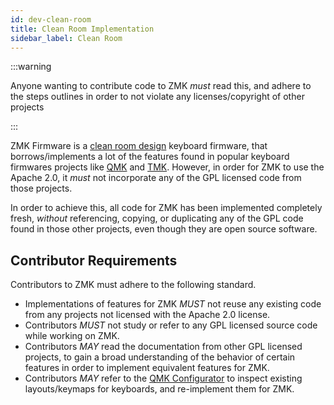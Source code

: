 ```yaml
---
id: dev-clean-room
title: Clean Room Implementation
sidebar_label: Clean Room
---
```


:::warning

Anyone wanting to contribute code to ZMK _must_ read this, and adhere to the steps outlines in order to not violate any licenses/copyright of other projects

:::

ZMK Firmware is a [clean room design](https://en.wikipedia.org/wiki/Clean_room_design) keyboard firmware, that
borrows/implements a lot of the features found in popular keyboard firmwares projects like [QMK](https://qmk.fm)
and [TMK](https://github.com/tmk/tmk_keyboard). However, in order for ZMK to use the Apache 2.0, it _must_ not
incorporate any of the GPL licensed code from those projects.

In order to achieve this, all code for ZMK has been implemented completely fresh, _without_ referencing, copying,
or duplicating any of the GPL code found in those other projects, even though they are open source software.

## Contributor Requirements

Contributors to ZMK must adhere to the following standard.

- Implementations of features for ZMK _MUST_ not reuse any existing code from any projects not licensed with the Apache 2.0 license.
- Contributors _MUST_ not study or refer to any GPL licensed source code while working on ZMK.
- Contributors _MAY_ read the documentation from other GPL licensed projects, to gain a broad understanding of the behavior of certain features in order to implement equivalent features for ZMK.
- Contributors _MAY_ refer to the [QMK Configurator](https://config.qmk.fm/) to inspect existing layouts/keymaps for
  keyboards, and re-implement them for ZMK.

